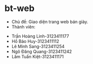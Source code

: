 # bt-web 
- Chủ đề: Giao diện trang web bán giày.
- Thành viên:
+ Trần Hoàng Linh-3123411177
+ Hồ Bảo Huy-3123411112
+ Lê Minh Sang-3123411254
+ Ngô Đăng Quang-3123411242
+ Lâm Tuấn Kiệt-3123411171
